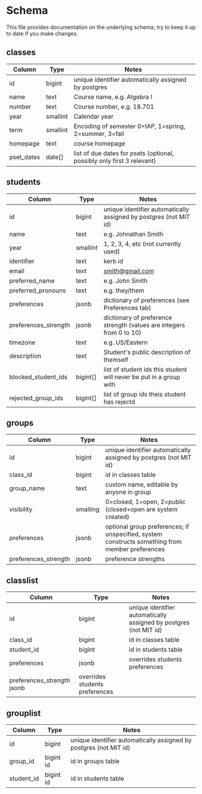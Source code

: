 # Schema

This file provides documentation on the underlying schema; try to keep it up to date if you make changes.

## classes	

Column                | Type        |  Notes
----------------------|-------------|-------
id                    | bigint      | unique identifier automatically assigned by postgres
name                  | text        | Course name, e.g. Algebra I
number                | text        | Course number, e.g. 18.701
year                  | smallint    | Calendar year
term                  | smallint    | Encoding of semester 0=IAP, 1=spring, 2=summer, 3=fall
homepage              | text        | course homepage
pset_dates            | date[]  | list of due dates for psets (optional, possibly only first 3 relevant)

## students
			
Column                | Type        |  Notes
----------------------|-------------|-------
id                    |	bigint      | unique identifier automatically assigned by postgres (not MIT id)
name                  |	text        | e.g. Johnathan Smith
year	              | smallint    | 1, 2, 3, 4, etc (not currently used)
identifier            |	text	    | kerb id
email	              | text	    | smith@gmail.com
preferred_name        | text        | e.g. John Smith
preferred_pronouns    | text	    | e.g. they/them
preferences           |	jsonb	    | dictionary of preferences (see Preferences tab)
preferences_strength  | jsonb       | dictionary of preference strength (values are integers from 0 to 10)
timezone              |	text	    | e.g. US/Eastern
description           |	text	    | Student's public description of themself
blocked_student_ids   | bigint[]    | list of student ids this student will never be put in a group with
rejected_group_ids    | bigint[]    | list of group ids theis student has rejectd
			
## groups

Column                | Type        |  Notes
----------------------|-------------|-------
id                    |	bigint      | unique identifier automatically assigned by postgres (not MIT id)
class_id	      | bigint	    | id in classes table
group_name            | text	    | custom name, editable by anyone in group
visibility            | smalling    | 0=closed, 1=open, 2=public  (closed+open are system created)
preferences	      | jsonb       | optional group preferences; if unspecified, system constructs something from member preferences
preferences_strength  | jsonb       | preference strengths

## classlist

Column                | Type        |  Notes
----------------------|-------------|-------
id                    |	bigint      | unique identifier automatically assigned by postgres (not MIT id)
class_id	      | bigint	    | id in classes table
student_id            | bigint	    | id in students table
preferences           |	jsonb       | overrides students preferences
preferences_strength    jsonb       | overrides students preferences
			
## grouplist

Column                | Type        |  Notes
----------------------|-------------|-------
id                    |	bigint      |	unique identifier automatically assigned by postgres (not MIT id)
group_id	            | bigint	id  | id in groups table
student_id            | bigint	id  | id in students table
